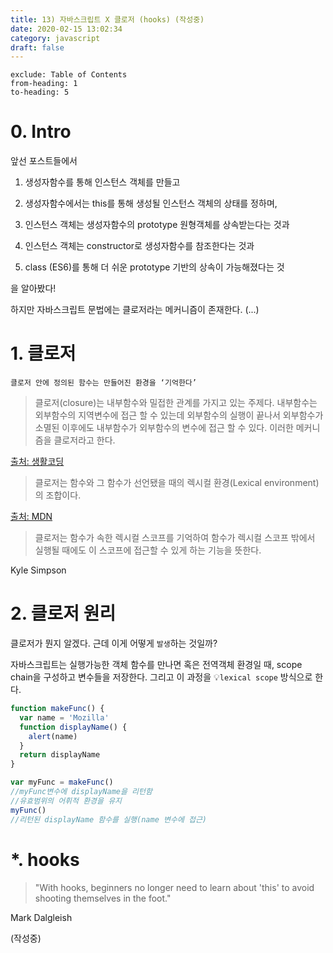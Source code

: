 ```yaml
---
title: 13) 자바스크립트 X 클로저 (hooks) (작성중)
date: 2020-02-15 13:02:34
category: javascript
draft: false
---
```


```toc
exclude: Table of Contents
from-heading: 1
to-heading: 5
```

# 0. Intro

앞선 포스트들에서

1. 생성자함수를 통해 인스턴스 객체를 만들고

2. 생성자함수에서는 this를 통해 생성될 인스턴스 객체의 상태를 정하며,

3. 인스턴스 객체는 생성자함수의 prototype 원형객체를 상속받는다는 것과

4. 인스턴스 객체는 constructor로 생성자함수를 참조한다는 것과

5. class (ES6)를 통해 더 쉬운 prototype 기반의 상속이 가능해졌다는 것

을 알아봤다!

하지만 자바스크립트 문법에는 클로저라는 메커니즘이 존재한다. (...)

# 1. 클로저

`클로저 안에 정의된 함수는 만들어진 환경을 ‘기억한다’`

> 클로저(closure)는 내부함수와 밀접한 관계를 가지고 있는 주제다. 내부함수는 외부함수의 지역변수에 접근 할 수 있는데 외부함수의 실행이 끝나서 외부함수가 소멸된 이후에도 내부함수가 외부함수의 변수에 접근 할 수 있다. 이러한 메커니즘을 클로저라고 한다.

[출처: 생활코딩](https://opentutorials.org/course/743/6544)

> 클로저는 함수와 그 함수가 선언됐을 때의 렉시컬 환경(Lexical environment)의 조합이다.

[출처: MDN](https://developer.mozilla.org/ko/docs/Web/JavaScript/Guide/Closures)

> 클로저는 함수가 속한 렉시컬 스코프를 기억하여 함수가 렉시컬 스코프 밖에서 실행될 때에도 이 스코프에 접근할 수 있게 하는 기능을 뜻한다.

Kyle Simpson

# 2. 클로저 원리

클로저가 뭔지 알겠다. 근데 이게 어떻게 `발생`하는 것일까?

자바스크립트는 실행가능한 객체 함수를 만나면 혹은 전역객체 환경일 때, scope chain을 구성하고 변수들을 저장한다. 그리고 이 과정을 :bulb:`lexical scope` 방식으로 한다.

```js
function makeFunc() {
  var name = 'Mozilla'
  function displayName() {
    alert(name)
  }
  return displayName
}

var myFunc = makeFunc()
//myFunc변수에 displayName을 리턴함
//유효범위의 어휘적 환경을 유지
myFunc()
//리턴된 displayName 함수를 실행(name 변수에 접근)
```

# \*. hooks

> "With hooks, beginners no longer need to learn about 'this' to avoid shooting themselves in the foot."

Mark Dalgleish

(작성중)
